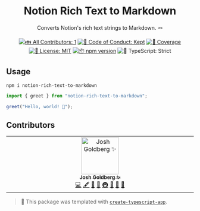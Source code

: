 <h1 align="center">Notion Rich Text to Markdown</h1>

<p align="center">Converts Notion's rich text strings to Markdown. 🪢</p>

<p align="center">
	<!-- prettier-ignore-start -->
	<!-- ALL-CONTRIBUTORS-BADGE:START - Do not remove or modify this section -->
	<a href="#contributors" target="_blank"><img alt="👪 All Contributors: 1" src="https://img.shields.io/badge/%F0%9F%91%AA_all_contributors-1-21bb42.svg" /></a>
<!-- ALL-CONTRIBUTORS-BADGE:END -->
	<!-- prettier-ignore-end -->
	<a href="https://github.com/JoshuaKGoldberg/notion-rich-text-to-markdown/blob/main/.github/CODE_OF_CONDUCT.md" target="_blank"><img alt="🤝 Code of Conduct: Kept" src="https://img.shields.io/badge/%F0%9F%A4%9D_code_of_conduct-kept-21bb42" /></a>
	<a href="https://codecov.io/gh/JoshuaKGoldberg/notion-rich-text-to-markdown" target="_blank"><img alt="🧪 Coverage" src="https://img.shields.io/codecov/c/github/JoshuaKGoldberg/notion-rich-text-to-markdown?label=%F0%9F%A7%AA%20coverage" /></a>
	<a href="https://github.com/JoshuaKGoldberg/notion-rich-text-to-markdown/blob/main/LICENSE.md" target="_blank"><img alt="📝 License: MIT" src="https://img.shields.io/badge/%F0%9F%93%9D_license-MIT-21bb42.svg"></a>
	<a href="http://npmjs.com/package/notion-rich-text-to-markdown"><img alt="📦 npm version" src="https://img.shields.io/npm/v/notion-rich-text-to-markdown?color=21bb42&label=%F0%9F%93%A6%20npm" /></a>
	<img alt="💪 TypeScript: Strict" src="https://img.shields.io/badge/%F0%9F%92%AA_typescript-strict-21bb42.svg" />
</p>

## Usage

```shell
npm i notion-rich-text-to-markdown
```

```ts
import { greet } from "notion-rich-text-to-markdown";

greet("Hello, world! 💖");
```

## Contributors

<!-- spellchecker: disable -->
<!-- ALL-CONTRIBUTORS-LIST:START - Do not remove or modify this section -->
<!-- prettier-ignore-start -->
<!-- markdownlint-disable -->
<table>
  <tbody>
    <tr>
      <td align="center" valign="top" width="14.28%"><a href="http://www.joshuakgoldberg.com/"><img src="https://avatars.githubusercontent.com/u/3335181?v=4?s=100" width="100px;" alt="Josh Goldberg ✨"/><br /><sub><b>Josh Goldberg ✨</b></sub></a><br /><a href="https://github.com/JoshuaKGoldberg/notion-rich-text-to-markdown/commits?author=JoshuaKGoldberg" title="Code">💻</a> <a href="#content-JoshuaKGoldberg" title="Content">🖋</a> <a href="https://github.com/JoshuaKGoldberg/notion-rich-text-to-markdown/commits?author=JoshuaKGoldberg" title="Documentation">📖</a> <a href="#ideas-JoshuaKGoldberg" title="Ideas, Planning, & Feedback">🤔</a> <a href="#infra-JoshuaKGoldberg" title="Infrastructure (Hosting, Build-Tools, etc)">🚇</a> <a href="#maintenance-JoshuaKGoldberg" title="Maintenance">🚧</a> <a href="#projectManagement-JoshuaKGoldberg" title="Project Management">📆</a> <a href="#tool-JoshuaKGoldberg" title="Tools">🔧</a></td>
    </tr>
  </tbody>
</table>

<!-- markdownlint-restore -->
<!-- prettier-ignore-end -->

<!-- ALL-CONTRIBUTORS-LIST:END -->
<!-- spellchecker: enable -->

<!-- You can remove this notice if you don't want it 🙂 no worries! -->

> 💙 This package was templated with [`create-typescript-app`](https://github.com/JoshuaKGoldberg/create-typescript-app).
